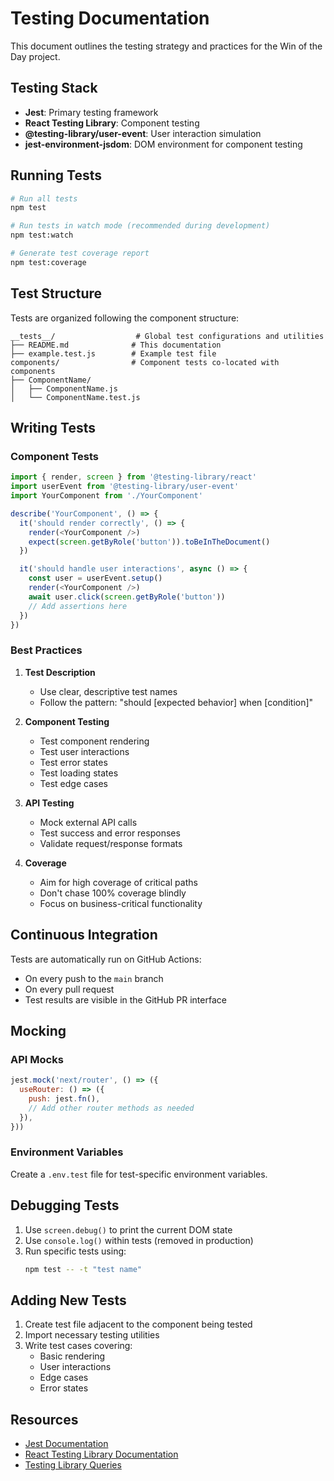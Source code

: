 # Testing Documentation

This document outlines the testing strategy and practices for the Win of the Day project.

## Testing Stack

- **Jest**: Primary testing framework
- **React Testing Library**: Component testing
- **@testing-library/user-event**: User interaction simulation
- **jest-environment-jsdom**: DOM environment for component testing

## Running Tests

```bash
# Run all tests
npm test

# Run tests in watch mode (recommended during development)
npm test:watch

# Generate test coverage report
npm test:coverage
```

## Test Structure

Tests are organized following the component structure:

```
__tests__/                  # Global test configurations and utilities
├── README.md              # This documentation
├── example.test.js        # Example test file
components/                # Component tests co-located with components
├── ComponentName/
│   ├── ComponentName.js
│   └── ComponentName.test.js
```

## Writing Tests

### Component Tests

```javascript
import { render, screen } from '@testing-library/react'
import userEvent from '@testing-library/user-event'
import YourComponent from './YourComponent'

describe('YourComponent', () => {
  it('should render correctly', () => {
    render(<YourComponent />)
    expect(screen.getByRole('button')).toBeInTheDocument()
  })

  it('should handle user interactions', async () => {
    const user = userEvent.setup()
    render(<YourComponent />)
    await user.click(screen.getByRole('button'))
    // Add assertions here
  })
})
```

### Best Practices

1. **Test Description**
   - Use clear, descriptive test names
   - Follow the pattern: "should [expected behavior] when [condition]"

2. **Component Testing**
   - Test component rendering
   - Test user interactions
   - Test error states
   - Test loading states
   - Test edge cases

3. **API Testing**
   - Mock external API calls
   - Test success and error responses
   - Validate request/response formats

4. **Coverage**
   - Aim for high coverage of critical paths
   - Don't chase 100% coverage blindly
   - Focus on business-critical functionality

## Continuous Integration

Tests are automatically run on GitHub Actions:
- On every push to the `main` branch
- On every pull request
- Test results are visible in the GitHub PR interface

## Mocking

### API Mocks
```javascript
jest.mock('next/router', () => ({
  useRouter: () => ({
    push: jest.fn(),
    // Add other router methods as needed
  }),
}))
```

### Environment Variables
Create a `.env.test` file for test-specific environment variables.

## Debugging Tests

1. Use `screen.debug()` to print the current DOM state
2. Use `console.log()` within tests (removed in production)
3. Run specific tests using:
   ```bash
   npm test -- -t "test name"
   ```

## Adding New Tests

1. Create test file adjacent to the component being tested
2. Import necessary testing utilities
3. Write test cases covering:
   - Basic rendering
   - User interactions
   - Edge cases
   - Error states

## Resources

- [Jest Documentation](https://jestjs.io/docs/getting-started)
- [React Testing Library Documentation](https://testing-library.com/docs/react-testing-library/intro/)
- [Testing Library Queries](https://testing-library.com/docs/queries/about)
